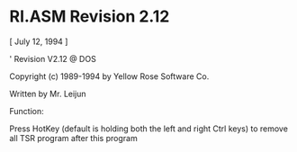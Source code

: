 # RI.ASM  Revision 2.12
[ July 12, 1994 ]

' Revision V2.12 @ DOS

Copyright (c) 1989-1994 by Yellow Rose Software Co.

Written by Mr. Leijun

Function:

Press HotKey (default is holding both the left and right Ctrl keys) to remove all TSR program after this program
